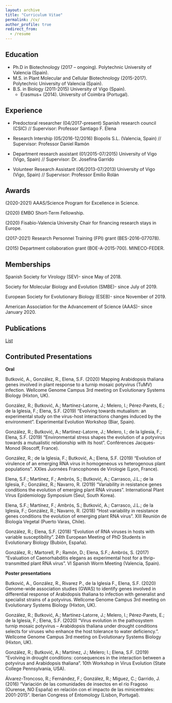```yaml
---
layout: archive
title: "Curriculum Vitae"
permalink: /cv/
author_profile: true
redirect_from:
  - /resume
---
```


## Education

* Ph.D in Biotechnology (2017 – ongoing). Polytechnic University of Valencia (Spain).
* M.S. in Plant Molecular and Cellular Biotechnology (2015-2017). Polytechnic University of Valencia (Spain).
* B.S. in Biology (2011-2015) University of Vigo (Spain).
  * Erasmus+ (2014). University of Coimbra (Portugal).

## Experience

* Predoctoral researcher (04/2017-present)
  Spanish research council (CSIC) // Supervisor: Professor Santiago F. Elena

* Research Intership (05/2016-12/2016)
  Biopolis S.L. (Valencia, Spain) // Supervisor: Professor Daniel Ramón
  
* Department research assistant (01/2015-07/2015)
  University of Vigo (Vigo, Spain) // Supervisor: Dr. Josefina Garrido

* Volunteer Research Assistant (06/2013-07/2013)
  University of Vigo (Vigo, Spain) // Supervisor: Professor Emilio Rolán

## Awards

(2020-2021) AAAS/Science Program for Excellence in Science. 
 
(2020) EMBO Short-Term Fellowship. 

(2020) Fisabio-Valencia University Chair for financing research stays in Europe. 

(2017-2021) Research Personnel Training (FPI) grant (BES-2016-077078).

(2015) Department collaboration grant (BOE-A-2015-700). MINECO-FEDER. 


## Memberships

Spanish Society for Virology (SEV)- since May of 2018.

Society for Molecular Biology and Evolution (SMBE)- since July of 2019.

European Society for Evolutionary Biology (ESEB)- since November of 2019.

American Association for the Advancement of Science (AAAS)- since January 2020.

## Publications

<a href="https://gonzalezrvirus.com//publications/" title="Publications list">List</a>

## Contributed Presentations

**Oral**

Butković, A., González, R., Elena, S.F. (2020) Mapping Arabidopsis thaliana genes involved in plant response to a turnip mosaic potyvirus (TuMV) infection. Wellcome Genome Campus 3rd meeting on Evolutionary Systems Biology (Hixton, UK).

González, R.; Butković, A.; Martínez-Latorre, J.; Melero, I.; Pérez-Parets, E.; de la Iglesia, F.; Elena, S.F. (2019) “Evolving towards mutualism: an experimental study on the virus-host interactions changes induced by the environment”. Experimental Evolution Workshop (Biar, Spain).

González, R.; Butković, A.; Martínez-Latorre, J.; Melero, I.; de la Iglesia, F.; Elena, S.F. (2019) “Environmental stress shapes the evolution of a potyvirus towards a mutualistic relationship with its host”. Conférences Jacques-Monod (Roscoff, France).

González, R.; de la Iglesia, F.; Butković, A.; Elena, S.F. (2019) “Evolution of virulence of an emerging RNA virus in homogeneous vs heterogenous plant populations”. XXIes Juornées Francophones de Virologie (Lyon, France).

Elena, S.F.; Martínez, F.; Ambrós, S.; Butković, A.; Carrasco, J.L.; de la Iglesia, F.; González, R.; Navarro, R. (2019) “Variability in resistance genes conditions the evolution of emerging plant RNA viruses”. International Plant Virus Epidemiology Symposium (Seul, South Korea).

Elena, S.F.; Martínez, F.; Ambrós, S.; Butković, A.; Carrasco, J.L.; de la Iglesia, F.; González, R.; Navarro, R. (2018) “Host variability in resistance genes conditions the evolution of emerging plant RNA virus”. XIII Reunión de Biología Vegetal (Puerto Varas, Chile).

González, R.; Elena, S.F. (2018) “Evolution of RNA viruses in hosts with variable susceptibility”. 24th European Meeting of PhD Students in Evolutionary Biology (Bubión, España).

González, R.; Martorell, P.; Ramón, D.; Elena, S.F.; Ambrós, S. (2017) “Evaluation of Caenorhabditis elegans as experimental host for a thrip-transmitted plant RNA virus”. VI Spanish Worm Meeting (Valencia, Spain).



**Poster presentations**

Butković, A., González, R., Rivarez P., de la Iglesia F., Elena, S.F. (2020) Genome-wide association studies (GWAS) to identify genes involved in differential response of Arabidopsis thaliana to infection with generalist and specialist strains of a potyvirus. Wellcome Genome Campus 3rd meeting on Evolutionary Systems Biology (Hixton, UK).

González, R.; Butković, A.; Martínez-Latorre, J.; Melero, I.; Pérez-Parets, E.; de la Iglesia, F.; Elena, S.F. (2020) “Virus evolution in the pathosystem turnip mosaic potyvirus – Arabidopsis thaliana under drought conditions selects for viruses who enhance the host tolerance to water deficiency.”. Wellcome Genome Campus 3rd meeting on Evolutionary Systems Biology (Hixton, UK).

González, R.; Butković, A.; Martínez, J.; Melero; I.; Elena, S.F. (2019) “Evolving in drought conditions: consequences in the interaction between a potyvirus and Arabidopsis thaliana”. 10th Workshop in Virus Evolution (State College Pennsylvania, USA).

Álvarez-Troncoso, R.; Fernández, F.; González, R.; Miguez, C.; Garrido, J. (2016) “Variación de las comunidades de insectos en el río Fragoso (Ourense, NO España) en relación con el impacto de las minicentrales: 2001-2015”. Iberian Congress of Entomology (Lisbon, Portugal).


  




  
